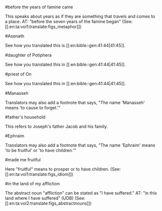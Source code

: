 #before the years of famine came

This speaks about years as if they are something that travels and comes to a place. AT: "before the seven years of the famine began" (See: [[:en:ta:vol1:translate:figs_metaphor]])

#Asenath

See how you translated this is [[:en:bible:notes:gen:41:44|41:45]].

#daughter of Potiphera

See how you translated this in [[:en:bible:notes:gen:41:44|41:45]].

#priest of On

See how you translated this in [[:en:bible:notes:gen:41:44|41:45]].

#Manasseh

Translators may also add a footnote that says, "The name 'Manasseh' means 'to cause to forget.'"

#father's household

This refers to Joseph's father Jacob and his family.

#Ephraim

Translators may also add a footnote that says, "The name 'Ephraim' means 'to be fruitful' or 'to have children.'"

#made me fruitful

Here "fruitful" means to prosper or to have children. (See: [[:en:ta:vol1:translate:figs_idiom]])

#in the land of my affliction

The abstract noun "affliction" can be stated as "I have suffered." AT: "in this land where I have suffered" (UDB) (See: [[:en:ta:vol2:translate:figs_abstractnouns]])